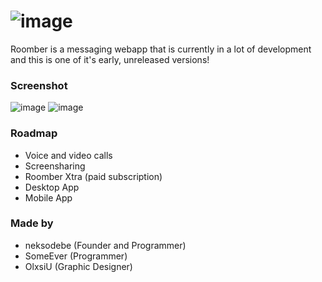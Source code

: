 ![image](https://media.discordapp.net/attachments/882659049399787591/910635241364947014/roomberfull2.png)
==
Roomber is a messaging webapp that is currently in a lot of development and this is one of it's early, unreleased versions!

### Screenshot

![image](https://media.discordapp.net/attachments/882659049399787591/910638358928187422/image3.png)
![image](https://cdn.discordapp.com/attachments/881974256949395517/914605147450134568/unknown.png)
### Roadmap

- Voice and video calls
- Screensharing
- Roomber Xtra (paid subscription)
- Desktop App
- Mobile App

### Made by

- neksodebe (Founder and Programmer)
- SomeEver (Programmer)
- OlxsiU (Graphic Designer)
